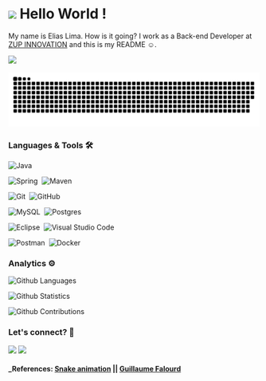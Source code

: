 
<h1><img src="https://emojis.slackmojis.com/emojis/images/1531849430/4246/blob-sunglasses.gif?1531849430" width="30"/> Hello World ! </h1>

My name is Elias Lima. How is it going? I work as a Back-end Developer at [ZUP INNOVATION](www.zup.com.br) and this is my README ☺.

![](http://estruyf-github.azurewebsites.net/api/VisitorHit?user=Elias-Lima906&repo=Elias-Lima906&countColorcountColor)

![Snake animation](https://github.com/Elias-Lima906/Elias-Lima906/blob/main/svg/github-user-contribution.svg)

### Languages & Tools 🛠

![Java](https://img.shields.io/badge/-Java-05122A?style=flat&logo=Java&logoColor=white)&nbsp;

![Spring](https://img.shields.io/badge/-Spring-05122A?style=flat&logo=spring&logoColor=white)&nbsp;
![Maven](https://img.shields.io/badge/-Maven-05122A?style=flat&logo=apache-maven&logoColor=white)&nbsp;

![Git](https://img.shields.io/badge/-Git-05122A?style=flat&logo=git)&nbsp;
![GitHub](https://img.shields.io/badge/-GitHub-05122A?style=flat&logo=github)&nbsp;

![MySQL](https://img.shields.io/badge/-MySQL-05122A?style=flat&logo=mysql&logoColor=white)&nbsp;
![Postgres](https://img.shields.io/badge/-Postgres-05122A?style=flat&logo=postgresql)&nbsp;

![Eclipse](https://img.shields.io/badge/-Eclipse-05122A?style=flat&logo=eclipse&logoColor=007ACC)&nbsp;
![Visual Studio Code](https://img.shields.io/badge/-Visual%20Studio%20Code-05122A?style=flat&logo=visual-studio-code&logoColor=007ACC)&nbsp;

![Postman](https://img.shields.io/badge/-Postman-05122A?style=flat&logo=postman)&nbsp;
![Docker](https://img.shields.io/badge/-Docker-05122A?style=flat&logo=docker)&nbsp;

### Analytics ⚙️

![Github Languages](https://github-readme-stats.vercel.app/api/top-langs/?username=Elias-Lima906&layout=compact&count_private=true)

![Github Statistics](https://github-readme-stats.vercel.app/api/?username=Elias-Lima906&count_private=true&show_icons=true)

![Github Contributions](https://github-readme-streak-stats.herokuapp.com/?user=Elias-Lima906&hide_border=true)

### Let's connect? 🤝

<p align="left">
	<a href="https://www.linkedin.com/in/elias-lima-298373190"><img src="https://img.shields.io/badge/-LinkedIn-0077B5?style=flat&logo=Linkedin&logoColor=white"/></a>
	<a href="https://www.instagram.com/sr.smith906"><img src="https://img.shields.io/badge/-Instagram-E4405F?style=flat&logo=instagram&logoColor=white"/></a>
</p>

#### _References: [Snake animation](https://github.com/Platane/snk) || [Guillaume Falourd](https://dev.to/guifalourd/step-by-step-to-create-a-readme-for-your-github-profile-1i0g) 
